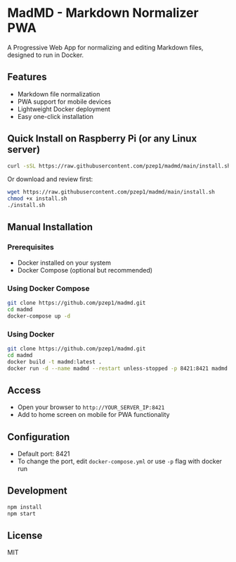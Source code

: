 # MadMD - Markdown Normalizer PWA

A Progressive Web App for normalizing and editing Markdown files, designed to run in Docker.

## Features
- Markdown file normalization
- PWA support for mobile devices
- Lightweight Docker deployment
- Easy one-click installation

## Quick Install on Raspberry Pi (or any Linux server)

```bash
curl -sSL https://raw.githubusercontent.com/pzep1/madmd/main/install.sh | bash
```

Or download and review first:
```bash
wget https://raw.githubusercontent.com/pzep1/madmd/main/install.sh
chmod +x install.sh
./install.sh
```

## Manual Installation

### Prerequisites
- Docker installed on your system
- Docker Compose (optional but recommended)

### Using Docker Compose
```bash
git clone https://github.com/pzep1/madmd.git
cd madmd
docker-compose up -d
```

### Using Docker
```bash
git clone https://github.com/pzep1/madmd.git
cd madmd
docker build -t madmd:latest .
docker run -d --name madmd --restart unless-stopped -p 8421:8421 madmd:latest
```

## Access
- Open your browser to `http://YOUR_SERVER_IP:8421`
- Add to home screen on mobile for PWA functionality

## Configuration
- Default port: 8421
- To change the port, edit `docker-compose.yml` or use `-p` flag with docker run

## Development
```bash
npm install
npm start
```

## License
MIT
